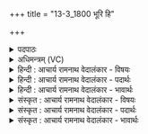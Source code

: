 +++
title = "13-3_1800 भूरि हि"

+++
<details><summary>पदपाठः</summary>

भू꣡रि꣢꣯। हि। ते꣢। स꣡व꣢꣯ना। मा꣡नु꣢꣯षेषु। भू꣡रि꣢꣯। म꣣नीषी꣢। ह꣣वते। त्वा꣢म्। इत्। मा। आ꣣रे꣢। अ꣢स्म꣢त्। म꣣घवन्। ज्यो꣢क्। क꣣रि꣡ति꣢। १८००।
</details>

<details><summary>अधिमन्त्रम् (VC)</summary>

- इन्द्रः
- वसिष्ठो मैत्रावरुणिः
- विराडनुष्टुप्
- गान्धारः
</details>

<details><summary>हिन्दी : आचार्य रामनाथ वेदालंकार - विषयः</summary>

आगे फिर उसी विषय का वर्णन है।
</details>

<details><summary>हिन्दी : आचार्य रामनाथ वेदालंकार - पदार्थः</summary>

पदार्थान्वय -  हे इन्द्र जगदीश ! (मानुषेषु) मनुष्यों में (ते) आपके (सवना) आनन्द-प्रदान (भूरि हि) बहुत हैं। (मनीषी) मनस्वी जन (त्वाम् इत्) आपको ही (भूरि) बहुत-बहुत (हवते) पुकारता है। हे (मघवन्) धनों के अधीश्वर ! आप स्वयं को (अस्मत्) हमसे (ज्योक्) देर तक (आरे) दूर (मा कः) मत रखो ॥३॥
</details>

<details><summary>हिन्दी : आचार्य रामनाथ वेदालंकार - भावार्थः</summary>

भावार्थ -  उपास्य और उपासक की समीपता से ही उपासना सफल होती है ॥३॥ इस खण्ड में जीवात्मा, परमात्मा, आचार्य, धनदान तथा उपास्य-उपासक के विषयों का वर्णन होने से इस खण्ड की पूर्व खण्ड के साथ सङ्गति है ॥ बीसवें अध्याय में तृतीय खण्ड समाप्त।
</details>

<details><summary>संस्कृत : आचार्य रामनाथ वेदालंकार - विषयः</summary>

अथ पुनरपि स एव विषय उच्यते।
</details>

<details><summary>संस्कृत : आचार्य रामनाथ वेदालंकार - पदार्थः</summary>

पदार्थान्वय -  हे इन्द्र जगदीश ! (मानुषेषु) मनुष्येषु (ते) तव (सवना) सवनानि आनन्दप्रदानानि (भूरि हि) भूरीणि खलु वर्तन्ते। (मनीषी) मनस्वी जनः (त्वाम् इत्) त्वामेव (भूरि) बहु (हवते) आह्वयति। हे (मघवन्) धनाधिप ! त्वम् स्वात्मानम् (अस्मत्) अस्माकं सकाशात् (ज्योक्) चिरम् (आरे) दूरे (मा कः) मा कार्षीः।[करोतेर्लुङि ‘मन्त्रे घसह्वर०’ अ० २।४।८० इति च्लेर्लुक्]॥३॥२
</details>

<details><summary>संस्कृत : आचार्य रामनाथ वेदालंकार - भावार्थः</summary>

भावार्थ -  उपास्योपासकयोः सामीप्येनैवोपासना फलवती जायते ॥३॥ अस्मिन् खण्डे जीवात्मनः परमात्मन आचार्यस्य धनदानस्योपास्योपासकयोश्च विषयाणां वर्णनादेतत्खण्डस्य पूर्वखण्डेन संगतिर्विज्ञेया ॥
</details>